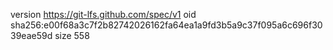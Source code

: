version https://git-lfs.github.com/spec/v1
oid sha256:e00f68a3c7f2b82742026162fa64ea1a9fd3b5a9c37f095a6c696f3039eae59d
size 558
